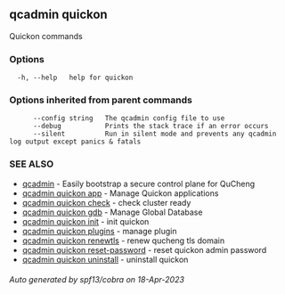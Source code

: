 ## qcadmin quickon

Quickon commands

### Options

```
  -h, --help   help for quickon
```

### Options inherited from parent commands

```
      --config string   The qcadmin config file to use
      --debug           Prints the stack trace if an error occurs
      --silent          Run in silent mode and prevents any qcadmin log output except panics & fatals
```

### SEE ALSO

* [qcadmin](qcadmin.md)	 - Easily bootstrap a secure control plane for QuCheng
* [qcadmin quickon app](qcadmin_quickon_app.md)	 - Manage Quickon applications
* [qcadmin quickon check](qcadmin_quickon_check.md)	 - check cluster ready
* [qcadmin quickon gdb](qcadmin_quickon_gdb.md)	 - Manage Global Database
* [qcadmin quickon init](qcadmin_quickon_init.md)	 - init quickon
* [qcadmin quickon plugins](qcadmin_quickon_plugins.md)	 - manage plugin
* [qcadmin quickon renewtls](qcadmin_quickon_renewtls.md)	 - renew qucheng tls domain
* [qcadmin quickon reset-password](qcadmin_quickon_reset-password.md)	 - reset quickon admin password
* [qcadmin quickon uninstall](qcadmin_quickon_uninstall.md)	 - uninstall quickon

###### Auto generated by spf13/cobra on 18-Apr-2023
